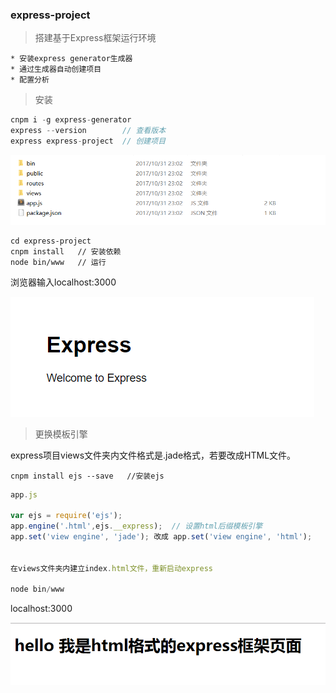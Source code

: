 ### express-project

> 搭建基于Express框架运行环境


    * 安装express generator生成器
    * 通过生成器自动创建项目
    * 配置分析

> 安装

```javascript
cnpm i -g express-generator
express --version        // 查看版本
express express-project  // 创建项目

```
![image](https://github.com/ccyinghua/express-project/blob/master/resource/readimg/image01.png?raw=true)


```
cd express-project
cnpm install   // 安装依赖
node bin/www   // 运行

```
浏览器输入localhost:3000

![image](https://github.com/ccyinghua/express-project/blob/master/resource/readimg/image02.png?raw=true)

> 更换模板引擎

express项目views文件夹内文件格式是.jade格式，若要改成HTML文件。 


```
cnpm install ejs --save   //安装ejs  

```

```javascript
app.js

var ejs = require('ejs');
app.engine('.html',ejs.__express);  // 设置html后缀模板引擎
app.set('view engine', 'jade'); 改成 app.set('view engine', 'html');


在views文件夹内建立index.html文件，重新启动express

node bin/www

```
localhost:3000

![image](https://github.com/ccyinghua/express-project/blob/master/resource/readimg/image03.png?raw=true)




